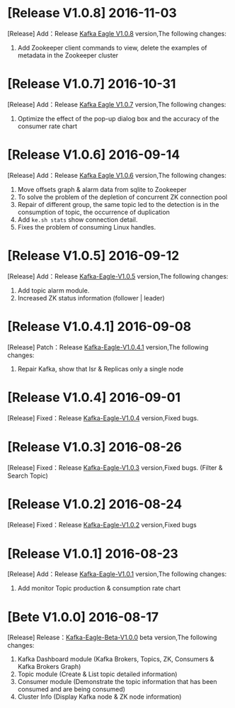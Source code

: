 # [Release V1.0.8] 2016-11-03
  [Release] Add：Release [Kafka Eagle V1.0.8](https://coding.net/u/smartloli/p/kafka-eagle-bin/git/archive/v1.0.8.tar.gz) version,The following changes:
  1. Add Zookeeper client commands to view, delete the examples of metadata in the Zookeeper cluster

# [Release V1.0.7] 2016-10-31
  [Release] Add：Release [Kafka Eagle V1.0.7](https://coding.net/u/smartloli/p/kafka-eagle-bin/git/archive/v1.0.7.tar.gz) version,The following changes:
  1. Optimize the effect of the pop-up dialog box and the accuracy of the consumer rate chart

# [Release V1.0.6] 2016-09-14
  [Release] Add：Release [Kafka Eagle V1.0.6](https://coding.net/u/smartloli/p/kafka-eagle-bin/git/archive/v1.0.6.tar.gz) version,The following changes:
  1. Move offsets graph & alarm data from sqlite to Zookeeper
  2. To solve the problem of the depletion of concurrent ZK connection pool
  3. Repair of different group, the same topic led to the detection is in the consumption of topic, the occurrence of duplication
  4. Add ``` ke.sh stats ``` show connection detail.
  5. Fixes the problem of consuming Linux handles.

# [Release V1.0.5] 2016-09-12
  [Release] Add：Release [Kafka-Eagle-V1.0.5](https://coding.net/u/smartloli/p/kafka-eagle-bin/git/archive/v1.0.5.tar.gz) version,The following changes:
  1. Add topic alarm module.
  2. Increased ZK status information (follower | leader)

# [Release V1.0.4.1] 2016-09-08
  [Release] Patch：Release [Kafka-Eagle-V1.0.4.1](https://coding.net/u/smartloli/p/kafka-eagle-bin/git/archive/v1.0.4.1.tar.gz) version,The following changes:
  1. Repair Kafka, show that Isr & Replicas only a single node

# [Release V1.0.4] 2016-09-01
  [Release] Fixed：Release [Kafka-Eagle-V1.0.4](https://coding.net/u/smartloli/p/kafka-eagle-bin/git/archive/v1.0.4.tar.gz) version,Fixed bugs.

# [Release V1.0.3] 2016-08-26
  [Release] Fixed：Release [Kafka-Eagle-V1.0.3](https://coding.net/u/smartloli/p/kafka-eagle-bin/git/archive/v1.0.3.tar.gz) version,Fixed bugs. (Filter & Search Topic)

# [Release V1.0.2] 2016-08-24
  [Release] Fixed：Release [Kafka-Eagle-V1.0.2](https://coding.net/u/smartloli/p/kafka-eagle-bin/git/archive/v1.0.2.tar.gz) version,Fixed bugs

# [Release V1.0.1] 2016-08-23
  [Release] Add：Release [Kafka-Eagle-V1.0.1](https://coding.net/u/smartloli/p/kafka-eagle-bin/git/archive/v1.0.1.tar.gz) version,The following changes:
  1. Add monitor Topic production & consumption rate chart

# [Bete V1.0.0] 2016-08-17
  [Release] Release：[Kafka-Eagle-Beta-V1.0.0](https://coding.net/u/smartloli/p/kafka-eagle-bin/git/archive/beta-v1.0.1.tar.gz) beta version,The following changes:
  1. Kafka Dashboard module (Kafka Brokers, Topics, ZK, Consumers & Kafka Brokers Graph)
  2. Topic module (Create & List topic detailed information)
  3. Consumer module (Demonstrate the topic information that has been consumed and are being consumed)
  4. Cluster Info (Display Kafka node & ZK node information)
